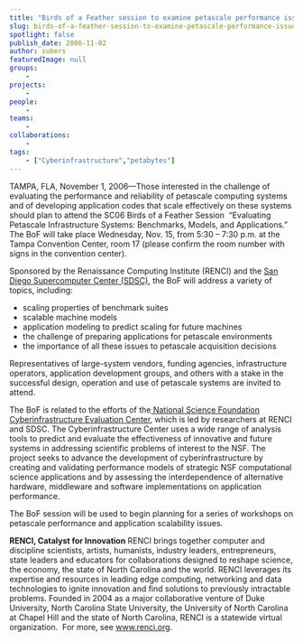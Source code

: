 ```yaml
---
title: "Birds of a Feather session to examine petascale performance issues"
slug: birds-of-a-feather-session-to-examine-petascale-performance-issues
spotlight: false
publish_date: 2006-11-02
author: subers
featuredImage: null
groups:
    - 
projects:
    - 
people:
    - 
teams: 
    - 
collaborations:
    - 
tags:
    - ["Cyberinfrastructure","petabytes"]
---
```

TAMPA, FLA, November 1, 2006—Those interested in the challenge of evaluating the performance and reliability of petascale computing systems and of developing application codes that scale effectively on these systems should plan to attend the SC06 Birds of a Feather Session  “Evaluating Petascale Infrastructure Systems: Benchmarks, Models, and Applications.” The BoF will take place Wednesday, Nov. 15, from 5:30 – 7:30 p.m. at the Tampa Convention Center, room 17 (please confirm the room number with signs in the convention center).  <!--more-->

Sponsored by the Renaissance Computing Institute (RENCI) and the <a href="http://www.sdsc.edu/" target="_blank" rel="noopener">San Diego Supercomputer Center (SDSC)</a>, the BoF will address a variety of topics, including:
<ul type="disc">
 	<li>scaling properties of benchmark suites</li>
 	<li>scalable machine models</li>
 	<li>application modeling to predict scaling for future machines</li>
 	<li>the challenge of preparing applications for petascale environments</li>
 	<li>the importance of all these issues to petascale acquisition decisions</li>
</ul>
Representatives of large-system vendors, funding agencies, infrastructure operators, application development groups, and others with a stake in the successful design, operation and use of petascale systems are invited to attend.

The BoF is related to the efforts of the<a href="http://renci.org/research/ci-evaluation-center/"> National Science Foundation Cyberinfrastructure Evaluation Center</a>, which is led by researchers at RENCI and SDSC. The Cyberinfrastructure Center uses a wide range of analysis tools to predict and evaluate the effectiveness of innovative and future systems in addressing scientific problems of interest to the NSF. The project seeks to advance the development of cyberinfrastructure by creating and validating performance models of strategic NSF computational science applications and by assessing the interdependence of alternative hardware, middleware and software implementations on application performance.

The BoF session will be used to begin planning for a series of workshops on petascale performance and application scalability issues.

<strong>RENCI, Catalyst for Innovation</strong>
RENCI brings together computer and discipline scientists, artists, humanists, industry leaders, entrepreneurs, state leaders and educators for collaborations designed to reshape science, the economy, the state of North Carolina and the world. RENCI leverages its expertise and resources in leading edge computing, networking and data technologies to ignite innovation and find solutions to previously intractable problems. Founded in 2004 as a major collaborative venture of Duke University, North Carolina State University, the University of North Carolina at Chapel Hill and the state of North Carolina, RENCI is a statewide virtual organization.  For more, see <a href="http://www.renci.org/">www.renci.org</a>.
